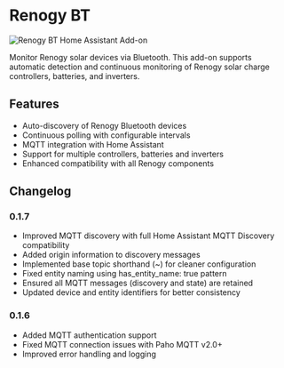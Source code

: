 # Renogy BT

![Renogy BT Home Assistant Add-on](https://github.com/cyrils/renogy-bt/assets/5549113/bcdef6ec-efc9-44fd-af70-67165cf6862e)

Monitor Renogy solar devices via Bluetooth. This add-on supports automatic detection and continuous monitoring of Renogy solar charge controllers, batteries, and inverters.

## Features

- Auto-discovery of Renogy Bluetooth devices
- Continuous polling with configurable intervals
- MQTT integration with Home Assistant
- Support for multiple controllers, batteries and inverters
- Enhanced compatibility with all Renogy components

## Changelog

### 0.1.7

- Improved MQTT discovery with full Home Assistant MQTT Discovery compatibility
- Added origin information to discovery messages
- Implemented base topic shorthand (~) for cleaner configuration
- Fixed entity naming using has_entity_name: true pattern
- Ensured all MQTT messages (discovery and state) are retained
- Updated device and entity identifiers for better consistency

### 0.1.6

- Added MQTT authentication support
- Fixed MQTT connection issues with Paho MQTT v2.0+
- Improved error handling and logging
